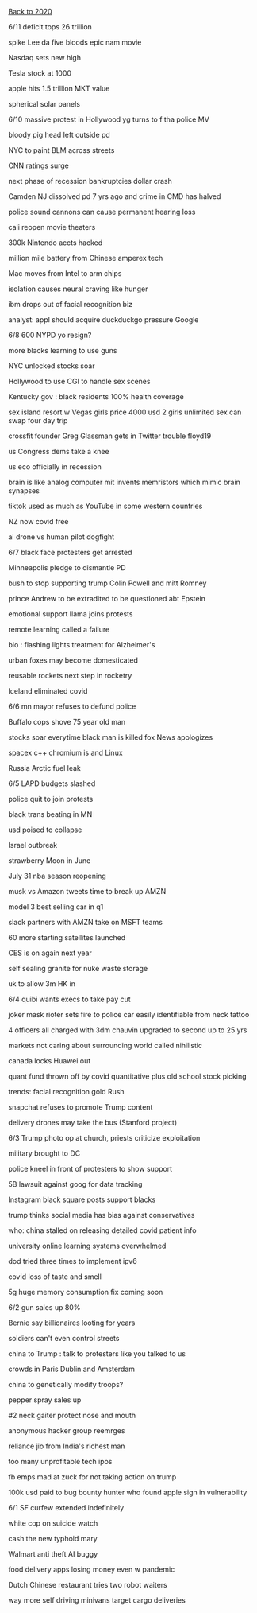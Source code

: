 [Back to 2020](2020index.md)

6/11
deficit tops 26 trillion 

spike Lee da five bloods epic nam movie 

Nasdaq sets new high 

Tesla stock at 1000

apple hits 1.5 trillion MKT value 

spherical solar panels 



6/10
massive protest in Hollywood 
yg turns to f tha police MV 

bloody pig head left outside pd 

NYC to paint BLM across streets 

CNN ratings surge 

next phase of recession bankruptcies
dollar crash 

Camden NJ dissolved pd 7 yrs ago and crime in CMD has halved 

police sound cannons can cause permanent hearing loss 

cali reopen movie theaters

300k Nintendo accts hacked 

million mile battery from Chinese amperex tech 

Mac moves from Intel to arm chips 

isolation causes neural craving like hunger 

ibm drops out of facial recognition biz 

analyst: appl should acquire duckduckgo 
pressure Google 


6/8
600 NYPD yo resign? 

more blacks learning to use guns 

NYC unlocked stocks soar 

Hollywood to use CGI to handle sex scenes 

Kentucky gov : black residents 100% health coverage 

sex island resort w Vegas girls 
price 4000 usd 
2 girls unlimited sex can swap
four day trip

crossfit founder Greg Glassman gets in Twitter trouble 
floyd19

us Congress dems take a knee 

us eco officially in recession 

brain is like analog computer 
mit invents memristors which mimic brain synapses 

tiktok used as much as YouTube in some western countries

NZ now covid free 

ai drone vs human pilot dogfight 


6/7
black face protesters get arrested 

Minneapolis pledge to dismantle PD

bush to stop supporting trump
Colin Powell and mitt Romney

prince Andrew to be extradited to be questioned abt Epstein 

emotional support llama joins protests 

remote learning called a failure 

bio : flashing lights treatment for Alzheimer's

urban foxes may become domesticated

reusable rockets next step in rocketry 

Iceland eliminated covid 

6/6
mn mayor refuses to defund police 

Buffalo cops shove 75 year old man 

stocks soar everytime black man is killed 
fox News apologizes 

spacex c++ chromium is and Linux 

Russia Arctic fuel leak 

6/5
LAPD budgets slashed 

police quit to join protests 

black trans beating in MN 

usd poised to collapse 

Israel outbreak 

strawberry Moon in June 

July 31 nba season reopening 

musk vs Amazon 
tweets time to break up AMZN

model 3 best selling car in q1

slack partners with AMZN take on MSFT teams 

60 more starting satellites launched 

CES is on again next year 

self sealing granite for nuke waste storage 

uk to allow 3m HK in 

6/4
quibi wants execs to take pay cut 

joker mask rioter sets fire to police car 
easily identifiable from neck tattoo

4 officers all charged with 3dm
chauvin upgraded to second up to 25 yrs

markets not caring about surrounding world called nihilistic

canada locks Huawei out 

quant fund thrown off by covid 
quantitative plus old school stock picking 

trends: facial recognition gold Rush

snapchat refuses to promote Trump content 

delivery drones may take the bus (Stanford project)



6/3
Trump photo op at church, priests criticize exploitation

military brought to DC

police kneel in front of protesters to show support 

5B lawsuit against goog for data tracking 

Instagram black square posts support blacks 

trump thinks social media has bias against conservatives

who: china stalled on releasing detailed covid patient info 

university online learning systems overwhelmed 

dod tried three times to implement ipv6 

covid loss of taste and smell 

5g huge memory consumption
fix coming soon 



6/2
gun sales up 80% 

Bernie say billionaires looting for years 

soldiers can't even control streets 

china to Trump : talk to protesters like you talked to us 

crowds in Paris Dublin and Amsterdam 

china to genetically modify troops? 

pepper spray sales up 

#2 neck gaiter protect nose and mouth 

anonymous hacker group reemrges 

reliance jio from India's richest man 

too many unprofitable tech ipos 

fb emps mad at zuck for not taking action on trump

100k usd paid to bug bounty hunter who found apple sign in vulnerability

6/1
SF curfew extended indefinitely 

white cop on suicide watch 

cash the new typhoid mary

Walmart anti theft AI buggy 

food delivery apps losing money even w pandemic 

Dutch Chinese restaurant tries two robot waiters 

way more self driving minivans target cargo deliveries
